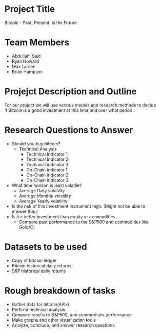 # Project Title

Bitcoin - Past, Present, is the Future

# Team Members
* Abdullahi Said
* Ryan Howard
* Max Larsen
* Brian Hampson

# Projejct Description and Outline
For our project we will use various models and research methods to decide if Bitcoin is a good investment at this time and over what period.


# Research Questions to Answer
* Should you buy bitcoin?
    * Technical Analysis
        * Technical Indicator 1
        * Technical Indicator 2
        * Technical indicator 3
        * On-Chain indicator 1
        * On-Chain indicator 2
        * On-Chain indicator 3
* What time horizon is least volatile?
    * Average Daily volatility
    * Average Monthly volatility
    * Average Yearly volatility
* Is the risk of this investment instrument high. (Might not be able to answer this.)
* Is it a better investment than equity or commodities
    * Compare past performance to the S&P500 and commodities like Gold/Oil


# Datasets to be used
* Copy of bitcoin ledger
* Bitcoin historical daily returns
* S&P historical daily returns


# Rough breakdown of tasks
* Gather data for bitcoin(API?)
* Perform technical analysis
* Compare results to S&P500, and commodities performance
* Make graphs and other visualization tools
* Analyze, conclude, and answer research questions